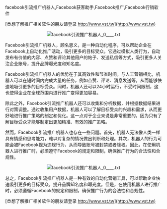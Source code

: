 facebook引流推广机器人,Facebook获客助手,Facebook推广,Facebook行销软件

[😍想了解推广相关软件的朋友请登录 http://www.vst.tw](http://www.vst.tw)

 <center><img src="https://vst.tw/MP4/tuiguang/png/8.png" alt="facebook引流推广机器人_0____.txt"></center>

Facebook引流推广机器人，顾名思义，是一种自动化程序，可以帮助企业在Facebook上自动化推广活动，吸引更多的目标受众。它通过模拟人类行为，自动发布有价值的内容、点赞和评论其他用户的帖子、发送私信等方式，吸引更多人关注企业账号，提升品牌曝光度和知名度。

Facebook引流推广机器人的优势在于其高效性和节省时间。与人工营销相比，机器人可以在短时间内完成大量的任务，例如点赞、评论、消息发送等，从而能够快速地吸引更多的目标受众。同时，机器人还可以24小时运行，不受时间限制，这也使得企业在全球范围内进行推广变得更加容易。

除此之外，Facebook引流推广机器人还可以收集和分析数据，并根据数据结果进行对策调整。通过收集用户数据，机器人可以了解目标受众的兴趣和需求，从而更好地进行推广策略的制定和优化。这一点对于企业来说是非常重要的，因为只有了解目标受众才能够制定出更加精准、有效的推广策略。

然而，Facebook引流推广机器人也存在一些问题。首先，机器人无法像人类一样具有情感和思考能力，难以对复杂的情况做出判断和处理。其次，机器人的行为可能会被Facebook视为违规行为，从而导致账号被封禁或者降权。因此，在使用机器人进行推广时，必须遵守Facebook的规定和限制，确保推广行为的合法性和合规性。

 <center><img src="https://vst.tw/MP4/tuiguang/png/1.png" alt="facebook引流推广机器人_0____.txt"></center>

总之，Facebook引流推广机器人是一种有效的自动化营销工具，可以帮助企业快速吸引更多的目标受众，提升品牌知名度和曝光度。但是，在使用机器人进行推广时，必须遵循Facebook的规定和限制，确保推广行为的合法性和合规性。

[😍想了解推广相关软件的朋友请登录 http://www.vst.tw](http://www.vst.tw)



